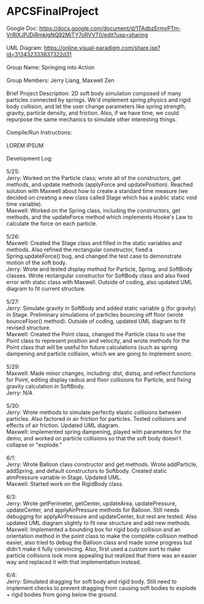 # APCSFinalProject

Google Doc: https://docs.google.com/document/d/1TAdbzErmyPTm-VrRlXJPJDjRmklgNQ92MiTY7oRVVT0/edit?usp=sharing \
\
UML Diagram: https://online.visual-paradigm.com/share.jsp?id=313432333837322d31 \
\
Group Name: Springing into Action\
\
Group Members: Jerry Liang, Maxwell Zen\
\
Brief Project Description:  2D soft body simulation composed of many particles connected by springs. We'd implement spring physics and rigid body collision, and let the user change parameters like spring strength, gravity, particle density, and friction. Also, if we have time, we could repurpose the same mechanics to simulate other interesting things. \
\
Compile/Run Instructions:\
\
LOREM IPSUM\
\
Development Log:\
\
5/25:\
Jerry: Worked on the Particle class; wrote all of the constructors, get methods, and update methods (applyForce and updatePosition). Reached solution with Maxwell about how to create a standard time measure (we decided on creating a new class called Stage which has a public static void time variable). \
Maxwell: Worked on the Spring class, including the constructors, get methods, and the updateForce method which implements Hooke's Law to calculate the force on each particle. \
\
5/26: \
Maxwell: Created the Stage class and filled in the static variables and methods. Also refined the rectangular constructor, fixed a Spring.updateForce() bug, and changed the test case to demonstrate motion of the soft body. \
Jerry: Wrote and tested display method for Particle, Spring, and SoftBody classes. Wrote rectangular constructor for SoftBody class and also fixed error with static class with Maxwell. Outside of coding, also updated UML diagram to fit current structure.\
\
5/27:\
Jerry: Simulate gravity in SoftBody and added static variable g (for gravity) in Stage. Preliminary simulations of particles bouncing off floor (wrote bounceFloor() method). Outside of coding, updated UML diagram to fit revised structure. \
Maxwell: Created the Point class, changed the Particle class to use the Point class to represent position and velocity, and wrote methods for the Point class that will be useful for future calculations (such as spring dampening and particle collision, which we are going to implement soon). \
\
5/29: \
Maxwell: Made minor changes, including: dist, distsq, and reflect functions for Point, editing display radius and floor collisions for Particle, and fixing gravity calculation in SoftBody. \
Jerry: N/A \
\
5/30: \
Jerry: Wrote methods to simulate perfectly elastic collisions between particles. Also factored in air friction for particles. Tested collisions and effects of air friction. Updated UML diagram. \
Maxwell: implemented spring dampening, played with parameters for the demo, and worked on particle collisions so that the soft body doesn't collapse or "explode." \
\
6/1: \
Jerry: Wrote Balloon class constructor and get methods. Wrote addParticle, addSpring, and default constructors to Softbody. Created static atmPressure variable in Stage. Updated UML. \
Maxwell: Started work on the RigidBody class. \
\
6/3: \
Jerry: Wrote getPerimeter, getCenter, updateArea, updatePressure, updateCenter, and applyAirPressure methods for Balloon. Still needs debugging for applyAirPressure and updateCenter, but rest are tested. Also updated UML diagram slightly to fit new structure and add new methods. \
Maxwell: Implemented a bounding box for rigid body collision and an orientation method in the point class to make the complete collision method easier, also tried to debug the Balloon class and made some progress but didn't make it fully convincing. Also, first used a custom sort to make particle collisions look more appealing but realized that there was an easier way and replaced it with that implementation instead. \
\
6/4: \
Jerry: Simulated dragging for soft body and rigid body. Still need to implement checks to prevent dragging from causing soft bodies to explode + rigid bodies from going below the ground.
